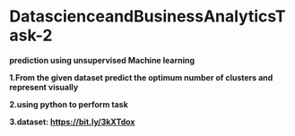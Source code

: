 # DatascienceandBusinessAnalyticsTask-2
<b>prediction using unsupervised Machine learning

1.From the given dataset predict the optimum number of clusters and represent visually
  
2.using python to perform task
  
3.dataset: https://bit.ly/3kXTdox
